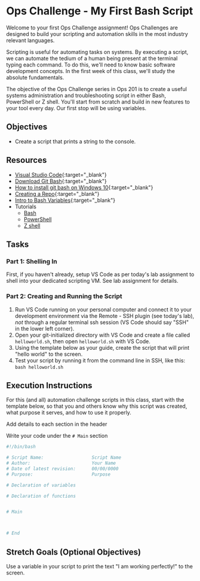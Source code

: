 # Ops Challenge - My First Bash Script

Welcome to your first Ops Challenge assignment! Ops Challenges are designed to build your scripting and automation skills in the most industry relevant languages.

Scripting is useful for automating tasks on systems. By executing a script, we can automate the tedium of a human being present at the terminal typing each command. To do this, we'll need to know basic software development concepts. In the first week of this class, we'll study the absolute fundamentals.

The objective of the Ops Challenge series in Ops 201 is to create a useful systems administration and troubleshooting script in either Bash, PowerShell or Z shell. You'll start from scratch and build in new features to your tool every day. Our first stop will be using variables.

## Objectives

- Create a script that prints a string to the console.

## Resources

- [Visual Studio Code](https://code.visualstudio.com/){:target="_blank"}
- [Download Git Bash](https://git-scm.com/downloads){:target="_blank"}
- [How to install git bash on Windows 10](https://www.stanleyulili.com/git/how-to-install-git-bash-on-windows/){:target="_blank"}
- [Creating a Repo](https://docs.github.com/en/get-started/quickstart/create-a-repo){:target="_blank"}
- [Intro to Bash Variables](https://ryanstutorials.net/bash-scripting-tutorial/bash-variables.php){:target="_blank"}
- Tutorials
  - [Bash](demo/bash.md)
  - [PowerShell](demo/powershell.md)
  - [Z shell](demo/zsh.md)

## Tasks

### Part 1: Shelling In

First, if you haven't already, setup VS Code as per today's lab assignment to shell into your dedicated scripting VM. See lab assignment for details.

### Part 2: Creating and Running the Script

1. Run VS Code running on your personal computer and connect it to your development environment via the Remote - SSH plugin (see today's lab), *not* through a regular terminal ssh session (VS Code should say "SSH" in the lower left corner).
1. Open your git-initialized directory with VS Code and create a file called `helloworld.sh`, then open `helloworld.sh` with VS Code.
1. Using the template below as your guide, create the script that will print "hello world" to the screen.
1. Test your script by running it from the command line in SSH, like this:
   `bash helloworld.sh`

## Execution Instructions

For this (and all) automation challenge scripts in this class, start with the template below, so that you and others know why this script was created, what purpose it serves, and how to use it properly.

Add details to each section in the header

Write your code under the `# Main` section

```bash
#!/bin/bash

# Script Name:                  Script Name
# Author:                       Your Name
# Date of latest revision:      00/00/0000
# Purpose:                      Purpose

# Declaration of variables

# Declaration of functions


# Main



# End
```

## Stretch Goals (Optional Objectives)

Use a variable in your script to print the text "I am working perfectly!" to the screen.
